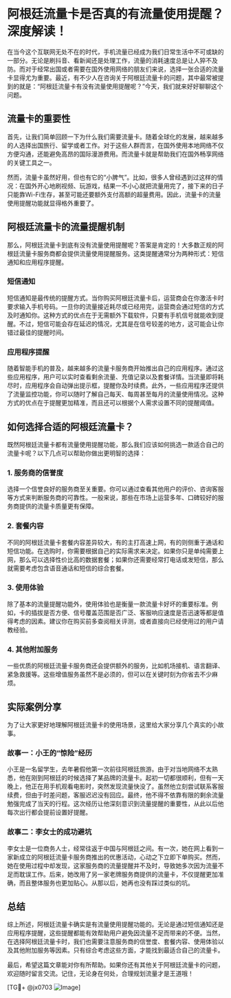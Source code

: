# 阿根廷流量卡是否真的有流量使用提醒？深度解读！

在当今这个互联网无处不在的时代，手机流量已经成为我们日常生活中不可或缺的一部分。无论是刷抖音、看新闻还是处理工作，流量的消耗速度总是让人猝不及防。而对于经常出国或者需要在国外使用网络的朋友们来说，选择一张合适的流量卡显得尤为重要。最近，有不少人在咨询关于阿根廷流量卡的问题，其中最常被提到的就是：“阿根廷流量卡有没有流量使用提醒呢？”今天，我们就来好好聊聊这个问题。

## 流量卡的重要性

首先，让我们简单回顾一下为什么我们需要流量卡。随着全球化的发展，越来越多的人选择出国旅行、留学或者工作。对于这些人群而言，在国外使用本地网络不仅方便沟通，还能避免高昂的国际漫游费用。而流量卡就是帮助我们在国外畅享网络的关键工具之一。

然而，流量卡虽然好用，但也有它的“小脾气”。比如，很多人曾经遇到过这样的情况：在国外开心地刷视频、玩游戏，结果一不小心就把流量用完了，接下来的日子只能靠Wi-Fi生存，甚至可能还要额外支付高额的超量费用。因此，流量卡的流量使用提醒功能就显得格外重要了。

## 阿根廷流量卡的流量提醒机制

那么，阿根廷流量卡到底有没有流量使用提醒呢？答案是肯定的！大多数正规的阿根廷流量卡服务商都会提供流量使用提醒服务。这类提醒通常分为两种形式：短信通知和应用程序提醒。

### 短信通知

短信通知是最传统的提醒方式。当你购买阿根廷流量卡后，运营商会在你激活卡时要求输入手机号码。一旦你的流量接近耗尽或已经用完，运营商会通过短信的方式及时通知你。这种方式的优点在于无需额外下载软件，只要有手机信号就能收到提醒。不过，短信可能会存在延迟的情况，尤其是在信号较差的地方，这可能会让你错过最佳的提醒时间。

### 应用程序提醒

随着智能手机的普及，越来越多的流量卡服务商开始推出自己的应用程序。通过这些应用程序，用户可以实时查看剩余流量、充值记录以及套餐详情。当流量即将耗尽时，应用程序会自动弹出提示框，提醒你及时续费。此外，一些应用程序还提供了流量监控功能，你可以随时了解自己每天、每周甚至每月的流量使用情况。这种方式的优点在于提醒更加精准，而且还可以根据个人需求设置不同的提醒阈值。

## 如何选择合适的阿根廷流量卡？

既然阿根廷流量卡都有流量使用提醒功能，那么我们应该如何挑选一款适合自己的流量卡呢？以下几点可以帮助你做出更明智的选择：

### 1. 服务商的信誉度

选择一个信誉良好的服务商至关重要。你可以通过查看其他用户的评价、咨询客服等方式来判断服务商的可靠性。一般来说，那些在市场上运营多年、口碑较好的服务商提供的流量卡质量更有保障。

### 2. 套餐内容

不同的阿根廷流量卡套餐内容差异较大，有的主打高速上网，有的则侧重于通话和短信功能。在选购时，你需要根据自己的实际需求来决定。如果你只是单纯需要上网，那么可以选择性价比高的数据套餐；如果你还需要经常打电话或发短信，那么就需要考虑包含语音通话和短信的综合套餐。

### 3. 使用体验

除了基本的流量提醒功能外，使用体验也是衡量一款流量卡好坏的重要标准。例如，卡的插拔是否方便、信号覆盖范围是否广泛、客服响应速度是否迅速等都是值得考虑的因素。建议你在购买前多查阅相关评测，或者直接向已经使用过的用户请教经验。

### 4. 其他附加服务

一些优质的阿根廷流量卡服务商还会提供额外的服务，比如机场接机、语言翻译、紧急救援等。这些增值服务虽然不是必须的，但可以在关键时刻为你省去不少麻烦。

## 实际案例分享

为了让大家更好地理解阿根廷流量卡的使用场景，这里给大家分享几个真实的小故事。

### 故事一：小王的“惊险”经历

小王是一名留学生，去年暑假他第一次前往阿根廷旅游。由于对当地网络不太熟悉，他在刚到阿根廷的时候选择了某品牌的流量卡。起初一切都很顺利，但有一天晚上，他正在用手机观看电影时，突然发现流量快没了。虽然他立刻尝试联系客服续费，但由于时差问题，客服迟迟没有回应。最终，他不得不依靠有限的剩余流量勉强完成了当天的行程。这次经历让他深刻意识到流量提醒的重要性，从此以后他每次出行都会提前设置好提醒。

### 故事二：李女士的成功避坑

李女士是一位商务人士，经常往返于中国与阿根廷之间。有一次，她在网上看到一家新成立的阿根廷流量卡服务商推出的优惠活动，心动之下立即下单购买。然而，她在使用过程中却发现，这家服务商的流量提醒并不及时，导致她多次因为流量不足而耽误工作。后来，她改用了另一家老牌服务商提供的流量卡，不仅提醒更加准确，而且整体服务也更加贴心。从那以后，她再也没有踩过类似的坑。

## 总结

综上所述，阿根廷流量卡确实是有流量使用提醒功能的。无论是通过短信通知还是应用程序提醒，这些提醒都能有效帮助用户避免因流量不足而带来的不便。当然，在选择阿根廷流量卡时，我们也需要注意服务商的信誉度、套餐内容、使用体验以及其他附加服务等因素。只有综合考虑这些方面，才能找到最适合自己的流量卡。

最后，希望这篇文章能对你有所帮助。如果你还有其他关于阿根廷流量卡的问题，欢迎随时留言交流。记住，无论身在何处，合理规划流量才是王道哦！

[TG💪+ @jx0703 ![Image](https://github.com/user-attachments/assets/dbca1d08-cadb-493c-b0ec-ad6f7a83f270)]